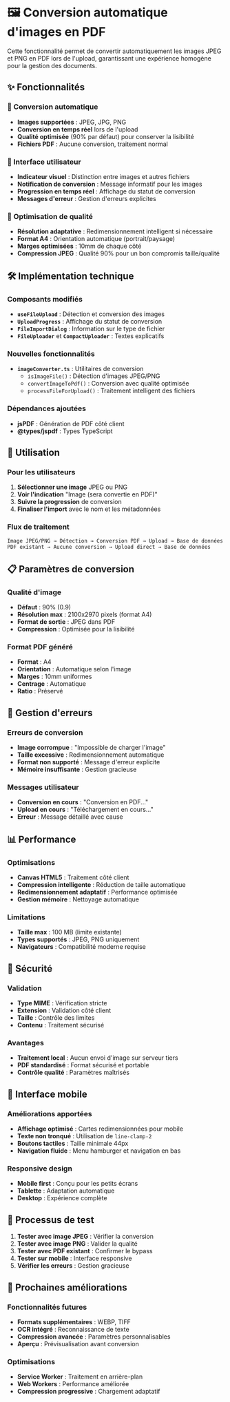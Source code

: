 # 🖼️ Conversion automatique d'images en PDF

Cette fonctionnalité permet de convertir automatiquement les images JPEG et PNG en PDF lors de l'upload, garantissant une expérience homogène pour la gestion des documents.

## ✨ Fonctionnalités

### 🔄 Conversion automatique
- **Images supportées** : JPEG, JPG, PNG
- **Conversion en temps réel** lors de l'upload
- **Qualité optimisée** (90% par défaut) pour conserver la lisibilité
- **Fichiers PDF** : Aucune conversion, traitement normal

### 📱 Interface utilisateur
- **Indicateur visuel** : Distinction entre images et autres fichiers
- **Notification de conversion** : Message informatif pour les images
- **Progression en temps réel** : Affichage du statut de conversion
- **Messages d'erreur** : Gestion d'erreurs explicites

### 🎯 Optimisation de qualité
- **Résolution adaptative** : Redimensionnement intelligent si nécessaire
- **Format A4** : Orientation automatique (portrait/paysage)
- **Marges optimisées** : 10mm de chaque côté
- **Compression JPEG** : Qualité 90% pour un bon compromis taille/qualité

## 🛠️ Implémentation technique

### Composants modifiés
- **`useFileUpload`** : Détection et conversion des images
- **`UploadProgress`** : Affichage du statut de conversion
- **`FileImportDialog`** : Information sur le type de fichier
- **`FileUploader`** et **`CompactUploader`** : Textes explicatifs

### Nouvelles fonctionnalités
- **`imageConverter.ts`** : Utilitaires de conversion
  - `isImageFile()` : Détection d'images JPEG/PNG
  - `convertImageToPdf()` : Conversion avec qualité optimisée
  - `processFileForUpload()` : Traitement intelligent des fichiers

### Dépendances ajoutées
- **jsPDF** : Génération de PDF côté client
- **@types/jspdf** : Types TypeScript

## 🚀 Utilisation

### Pour les utilisateurs
1. **Sélectionner une image** JPEG ou PNG
2. **Voir l'indication** "Image (sera convertie en PDF)"
3. **Suivre la progression** de conversion
4. **Finaliser l'import** avec le nom et les métadonnées

### Flux de traitement
```
Image JPEG/PNG → Détection → Conversion PDF → Upload → Base de données
PDF existant → Aucune conversion → Upload direct → Base de données
```

## 📋 Paramètres de conversion

### Qualité d'image
- **Défaut** : 90% (0.9)
- **Résolution max** : 2100x2970 pixels (format A4)
- **Format de sortie** : JPEG dans PDF
- **Compression** : Optimisée pour la lisibilité

### Format PDF généré
- **Format** : A4
- **Orientation** : Automatique selon l'image
- **Marges** : 10mm uniformes
- **Centrage** : Automatique
- **Ratio** : Préservé

## 🔧 Gestion d'erreurs

### Erreurs de conversion
- **Image corrompue** : "Impossible de charger l'image"
- **Taille excessive** : Redimensionnement automatique
- **Format non supporté** : Message d'erreur explicite
- **Mémoire insuffisante** : Gestion gracieuse

### Messages utilisateur
- **Conversion en cours** : "Conversion en PDF..."
- **Upload en cours** : "Téléchargement en cours..."
- **Erreur** : Message détaillé avec cause

## 📊 Performance

### Optimisations
- **Canvas HTML5** : Traitement côté client
- **Compression intelligente** : Réduction de taille automatique
- **Redimensionnement adaptatif** : Performance optimisée
- **Gestion mémoire** : Nettoyage automatique

### Limitations
- **Taille max** : 100 MB (limite existante)
- **Types supportés** : JPEG, PNG uniquement
- **Navigateurs** : Compatibilité moderne requise

## 🔐 Sécurité

### Validation
- **Type MIME** : Vérification stricte
- **Extension** : Validation côté client
- **Taille** : Contrôle des limites
- **Contenu** : Traitement sécurisé

### Avantages
- **Traitement local** : Aucun envoi d'image sur serveur tiers
- **PDF standardisé** : Format sécurisé et portable
- **Contrôle qualité** : Paramètres maîtrisés

## 🎨 Interface mobile

### Améliorations apportées
- **Affichage optimisé** : Cartes redimensionnées pour mobile
- **Texte non tronqué** : Utilisation de `line-clamp-2`
- **Boutons tactiles** : Taille minimale 44px
- **Navigation fluide** : Menu hamburger et navigation en bas

### Responsive design
- **Mobile first** : Conçu pour les petits écrans
- **Tablette** : Adaptation automatique
- **Desktop** : Expérience complète

## 🔄 Processus de test

1. **Tester avec image JPEG** : Vérifier la conversion
2. **Tester avec image PNG** : Valider la qualité
3. **Tester avec PDF existant** : Confirmer le bypass
4. **Tester sur mobile** : Interface responsive
5. **Vérifier les erreurs** : Gestion gracieuse

## 🎯 Prochaines améliorations

### Fonctionnalités futures
- **Formats supplémentaires** : WEBP, TIFF
- **OCR intégré** : Reconnaissance de texte
- **Compression avancée** : Paramètres personnalisables
- **Aperçu** : Prévisualisation avant conversion

### Optimisations
- **Service Worker** : Traitement en arrière-plan
- **Web Workers** : Performance améliorée
- **Compression progressive** : Chargement adaptatif
